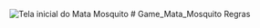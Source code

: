 ![Tela inicial do Mata Mosquito](https://user-images.githubusercontent.com/99937554/174195564-4655ab87-4228-4dc2-973a-de9df99f2775.png)
﻿# Game_Mata_Mosquito
Regras

